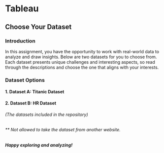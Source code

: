# Tableau

## Choose Your Dataset

### Introduction

In this assignment, you have the opportunity to work with real-world data to analyze and draw insights. Below are two datasets for you to choose from. Each dataset presents unique challenges and interesting aspects, so read through the descriptions and choose the one that aligns with your interests.

### Dataset Options
#### 1. **Dataset A: Titanic Dataset**
#### 2. **Dataset B: HR Dataset**

###### (The datasets included in the repository)
###### ** Not allowed to take the dataset from another website.

##### Happy exploring and analyzing!
